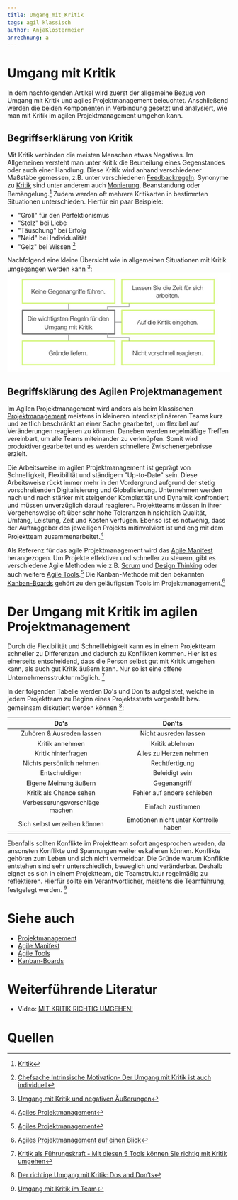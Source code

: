 ```yaml
---
title: Umgang_mit_Kritik
tags: agil klassisch
author: AnjaKlostermeier
anrechnung: a
---
```

# Umgang mit Kritik
In dem nachfolgenden Artikel wird zuerst der allgemeine Bezug von Umgang mit Kritik und agiles Projektmanagement beleuchtet. Anschließend werden die beiden Komponenten in Verbindung gesetzt und analysiert, wie man mit Kritik im agilen Projektmanagement umgehen kann. 

## Begriffserklärung von Kritik 
Mit Kritik verbinden die meisten Menschen etwas Negatives. Im Allgemeinen versteht man unter Kritik die Beurteilung eines Gegenstandes oder auch einer Handlung. Diese Kritik wird anhand verschiedener Maßstäbe gemessen, z.B. unter verschiedenen [Feedbackregeln](https://www.hochschuldidaktik.uni-freiburg.de/koll_hospi/checklisten/feedback). Synonyme zu [Kritik](https://www.duden.de/rechtschreibung/Kritik) sind unter anderem auch [Monierung](https://www.duden.de/rechtschreibung/Monierung), Beanstandung oder Bemängelung.[^1] 
Zudem werden oft mehrere Kritikarten in bestimmten Situationen unterschieden. Hierfür ein paar Beispiele:

* "Groll" für den Perfektionismus
* "Stolz" bei Liebe
* "Täuschung" bei Erfolg
* "Neid" bei Individualität
* "Geiz" bei Wissen [^2]

Nachfolgend eine kleine Übersicht wie in allgemeinen Situationen mit Kritik umgegangen werden kann [^3]:
![Umgang mit Kritik](Umgang_mit_Kritik/UmgangmitKritik.JPG) 


## Begriffsklärung des Agilen Projektmanagement
Im Agilen Projektmanagement wird anders als beim klassischen [Projektmanagement](Projektmanagement.md) meistens in kleineren interdisziplinäreren Teams kurz und zeitlich beschränkt an einer Sache gearbeitet, um flexibel auf Veränderungen reagieren zu können. Daneben werden regelmäßige Treffen vereinbart, um alle Teams miteinander zu verknüpfen. Somit wird produktiver gearbeitet und es werden schnellere Zwischenergebnisse erzielt.

Die Arbeitsweise im agilen Projektmanagement ist geprägt von Schnelligkeit, Flexibilität und ständigem "Up-to-Date" sein. Diese Arbeitsweise rückt immer mehr in den Vordergrund aufgrund der stetig vorschreitenden Digitalisierung und Globalisierung. Unternehmen werden nach und nach stärker mit steigender Komplexität und Dynamik konfrontiert und müssen unverzüglich darauf reagieren. 
Projektteams müssen in ihrer Vorgehensweise oft über sehr hohe Toleranzen hinsichtlich Qualität, Umfang, Leistung, Zeit und Kosten verfügen. Ebenso ist es notwenig, dass der Auftraggeber des jeweiligen Projekts mitinvolviert ist und eng mit dem Projektteam zusammenarbeitet.[^8] 

Als Referenz für das agile Projektmanagement wird das [Agile Manifest](Agiles_Manifest.md) herangezogen. 
Um Projekte effektiver und schneller zu steuern, gibt es verschiedene Agile Methoden wie z.B. [Scrum](SCRUM.md) und [Design Thinking](Design_Thinking.md) oder auch weitere [Agile Tools](https://www.projektmagazin.de/agile-methoden).[^8] 
Die Kanban-Methode mit den bekannten [Kanban-Boards](Kanban_Boards.md) gehört zu den geläufigsten Tools im Projektmanagement.[^4]

# Der Umgang mit Kritik im agilen Projektmanagement
Durch die Flexibilität und Schnelllebigkeit kann es in einem Projektteam schneller zu Differenzen und dadurch zu Konflikten kommen. Hier ist es einerseits entscheidend, dass die Person selbst gut mit Kritik umgehen kann, als auch gut Kritik äußern kann. Nur so ist eine offene Unternehmensstruktur möglich. [^5]

In der folgenden Tabelle werden Do's und Don'ts aufgelistet, welche in jedem Projektteam zu Beginn eines Projektsstarts vorgestellt bzw. gemeinsam diskutiert werden können [^7]:

|**Do's** | **Don'ts**|
|  :-----:  | :-------: |
|Zuhören & Ausreden lassen| Nicht ausreden lassen|
|Kritik annehmen| Kritik ablehnen|
|Kritik hinterfragen| Alles zu Herzen nehmen|
|Nichts persönlich nehmen| Rechtfertigung|
|Entschuldigen| Beleidigt sein|
|Eigene Meinung äußern| Gegenangriff|
|Kritik als Chance sehen| Fehler auf andere schieben|
|Verbesserungsvorschläge machen| Einfach zustimmen|
|Sich selbst verzeihen können| Emotionen nicht unter Kontrolle haben| 


Ebenfalls sollten Konflikte im Projektteam sofort angesprochen werden, da ansonsten Konflikte und Spannungen weiter eskalieren können. 
Konflikte gehören zum Leben und sich nicht vermeidbar. Die Gründe warum Konflikte entstehen sind sehr unterschiedlich, beweglich und veränderbar. Deshalb eignet es sich in einem Projektteam, die Teamstruktur regelmäßig zu reflektieren. Hierfür sollte ein Verantwortlicher, meistens die Teamführung, festgelegt werden. [^6]

# Siehe auch 

* [Projektmanagement](Projektmanagement.md)
* [Agile Manifest](Agiles_Manifest.md)
* [Agile Tools](https://www.projektmagazin.de/agile-methoden)
* [Kanban-Boards](Kanban_Boards.md)

# Weiterführende Literatur 

* Video: [MIT KRITIK RICHTIG UMGEHEN!](https://www.youtube.com/watch?v=PZtSxFI1nbQ)

# Quellen
[^1]: [Kritik](https://de.wikipedia.org/wiki/Kritik#cite_note-4)
[^2]: [Chefsache Intrinsische Motivation- Der Umgang mit Kritik ist auch individuell](https://link.springer.com/chapter/10.1007%2F978-3-658-18307-3_21)
[^3]: [Umgang mit Kritik und negativen Äußerungen](https://allfacebook.de/pages/whitepaper-umgang-mit-kritik-und-negativen-auserungen-auf-facebook)
[^4]: [Agiles Projektmanagement auf einen Blick](https://www.factro.de/blog/agiles-projektmanagement/)
[^5]: [Kritik als Führungskraft - Mit diesen 5 Tools können Sie richtig mit Kritik umgehen](https://www.jbt.de/kritik-als-fuehrungskraft-mit-diesen-5-tools-koennen-sie-richtig-mit-kritik-umgehen/)
[^6]: [Umgang mit Kritik im Team](https://www.experto.de/businesstipps/umgang-mit-kritik-im-team.html)
[^7]: [Der richtige Umgang mit Kritik: Dos and Don’ts](https://www.stellenanzeigen.de/der-richtige-umgang-mit-kritik-dos-and-donts-sde87255/)
[^8]: [Agiles Projektmanagement](https://www.projektmagazin.de/glossarterm/agiles-projektmanagement)
[^9]: [Mit Kritik richtig umgehen](https://www.youtube.com/watch?v=PZtSxFI1nbQ]


